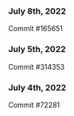 ### July 8th, 2022

Commit #165651

### July 5th, 2022

Commit #314353


### July 4th, 2022

Commit #72281

